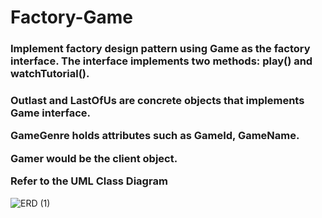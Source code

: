 # Factory-Game

<h3>Implement factory design pattern using Game as the factory interface. The interface implements two methods: play() and watchTutorial().

<br>
<h3>Outlast and LastOfUs are concrete objects that implements Game interface.

GameGenre holds attributes such as GameId, GameName.

Gamer would be the client object.

Refer to the UML Class Diagram </h3>
![ERD (1)](https://github.com/johnpaolo16/Factory-Game/assets/148620296/973b6613-7e7c-4755-8aa7-5a34369eb339)

